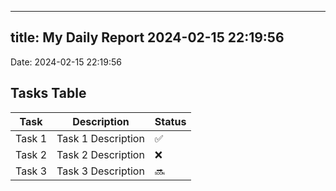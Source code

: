 
---
title: My Daily Report 2024-02-15 22:19:56
---

Date: 2024-02-15 22:19:56

## Tasks Table

| Task | Description | Status |
|------|-------------|--------|
| Task 1 | Task 1 Description | ✅ |
| Task 2 | Task 2 Description | ❌ |
| Task 3 | Task 3 Description | 🔜 |
